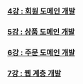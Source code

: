 ### [4강 : 회원 도메인 개발](https://www.notion.so/Section-4-f5c7bdafd40c48399993a494621891a8)
### [5강 : 상품 도메인 개발](https://www.notion.so/Section-5-a67082eb2f6d4279b57fcb3a925725bb)
### [6강 : 주문 도메인 개발](https://www.notion.so/Section-6-49e7f7ef536f48bfa0f1b4b9bc5063d2)
### [7강 : 웹 계층 개발](https://www.notion.so/Section-7-a57cfd76c2134de8ad8e99469abc779d)
